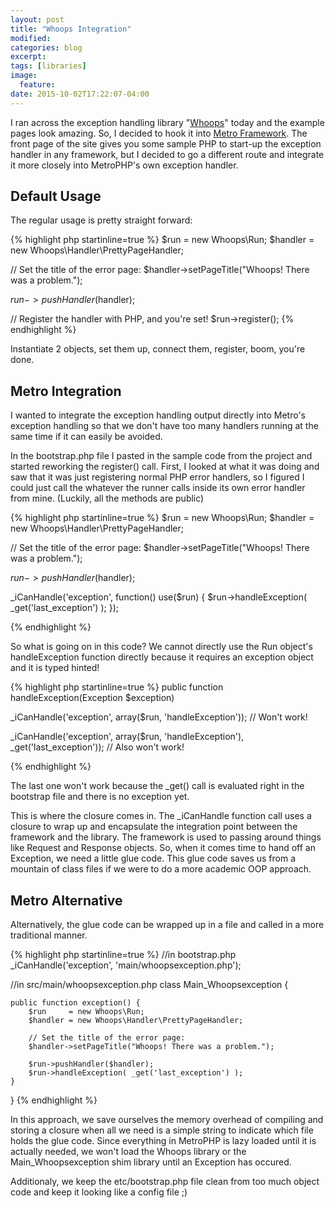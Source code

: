 ```yaml
---
layout: post
title: "Whoops Integration"
modified:
categories: blog
excerpt:
tags: [libraries]
image:
  feature:
date: 2015-10-02T17:22:07-04:00
---
```


I ran across the exception handling library "[Whoops][whoops-ws]" today and the example pages look amazing.
So, I decided to hook it into [Metro Framework][metrofw-gh].  The front page of the site gives you some sample
PHP to start-up the exception handler in any framework, but I decided to go a different route and integrate it
more closely into MetroPHP's own exception handler.

## Default Usage
The regular usage is pretty straight forward:

{% highlight php  startinline=true %}
$run     = new Whoops\Run;
$handler = new Whoops\Handler\PrettyPageHandler;

// Set the title of the error page:
$handler->setPageTitle("Whoops! There was a problem.");

$run->pushHandler($handler);

// Register the handler with PHP, and you're set!
$run->register();
{% endhighlight %}

Instantiate 2 objects, set them up, connect them, register, boom, you're done.


## Metro Integration
I wanted to integrate the exception handling output directly into Metro's exception handling so that we don't have too many
handlers running at the same time if it can easily be avoided.

In the bootstrap.php file I pasted in the sample code from
the project and started reworking the register() call.  First, I looked at what it was doing and saw that it was just 
registering normal PHP error handlers, so I figured I could just call the whatever the runner calls inside its own 
error handler from mine.  (Luckily, all the methods are public)

{% highlight php startinline=true %}
$run     = new Whoops\Run;
$handler = new Whoops\Handler\PrettyPageHandler;

// Set the title of the error page:
$handler->setPageTitle("Whoops! There was a problem.");

$run->pushHandler($handler);

_iCanHandle('exception', function() use($run) {
    $run->handleException( _get('last_exception') );
});

{% endhighlight %}

So what is going on in this code?  We cannot directly use the Run object's handleException function
directly because it requires an exception object and it is typed hinted!


{% highlight php startinline=true %}
public function handleException(Exception $exception) 

_iCanHandle('exception', array($run, 'handleException')); // Won't work!

_iCanHandle('exception', array($run, 'handleException'), _get('last_exception')); // Also won't work!

{% endhighlight %}

The last one won't work because the _get() call is evaluated right in the bootstrap file and there is no exception yet.

This is where the closure comes in.  The _iCanHandle function call uses a closure to wrap up and encapsulate
the integration point between the framework and the library.
The framework is used to passing around things like Request and Response objects.  So, when it comes time to hand off an Exception, we 
need a little glue code.  This glue code saves us from a mountain of class files if we were to do a more academic OOP approach.

## Metro Alternative
Alternatively, the glue code can be wrapped up in a file and called in a more traditional manner.

{% highlight php startinline=true %}
//in bootstrap.php
_iCanHandle('exception', 'main/whoopsexception.php');

//in src/main/whoopsexception.php
class Main_Whoopsexception {

	public function exception() {
		$run     = new Whoops\Run;
		$handler = new Whoops\Handler\PrettyPageHandler;

		// Set the title of the error page:
		$handler->setPageTitle("Whoops! There was a problem.");

		$run->pushHandler($handler);
		$run->handleException( _get('last_exception') );
	}
}
{% endhighlight %}

In this approach, we save ourselves the memory overhead of compiling and storing a closure when all we need is a simple string
to indicate which file holds the glue code.  Since everything in MetroPHP is lazy loaded until it is actually needed, we won't load the
Whoops library or the Main_Whoopsexception shim library until an Exception has occured.

Additionaly, we keep the etc/bootstrap.php file clean from too much object code and keep it looking like a config file ;)

[whoops-ws]: https://filp.github.io/whoops/
[whoops-gh]: https://github.com/filp/whoops
[metrofw-gh]: https://github.com/metrophp/metrofw
[jekyll-gh]: https://github.com/jekyll/jekyll
[jekyll]:    http://jekyllrb.com
